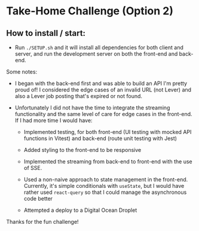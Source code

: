 # Take-Home Challenge (Option 2)

## How to install / start:

- Run `./SETUP.sh` and it will install all dependencies for both client and server, and run the development server on both the front-end and back-end.

Some notes:

- I began with the back-end first and was able to build an API I'm pretty proud of! I considered the edge cases of an invalid URL (not Lever) and also a Lever job posting that's expired or not found.

- Unfortunately I did not have the time to integrate the streaming functionality and the same level of care for edge cases in the front-end. If I had more time I would have:

  - Implemented testing, for both front-end (UI testing with mocked API functions in Vitest) and back-end (route unit testing with Jest)

  - Added styling to the front-end to be responsive

  - Implemented the streaming from back-end to front-end with the use of SSE.

  - Used a non-naive approach to state management in the front-end. Currently, it's simple conditionals with `useState`, but I would have rather used `react-query` so that I could manage the asynchronous code better

  - Attempted a deploy to a Digital Ocean Droplet

Thanks for the fun challenge!
